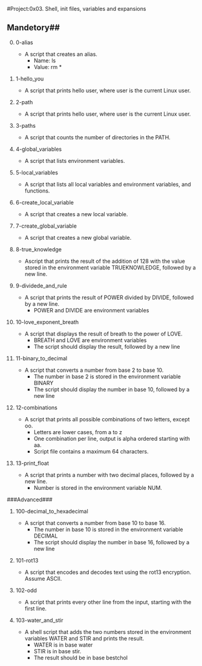 #Project:0x03. Shell, init files, variables and expansions

## Mandetory##

0. 0-alias
	* A script that creates an alias.
		* Name: ls
		* Value: rm *

1. 1-hello_you
	* A script that prints hello user, where user is the current Linux user.

2. 2-path
	* A script that prints hello user, where user is the current Linux user.

3. 3-paths
	* A script that counts the number of directories in the PATH.

4. 4-global_variables
	* A script that lists environment variables.

5. 5-local_variables
	* A script that lists all local variables and environment variables, and functions.

6. 6-create_local_variable
	* A script that creates a new local variable.

7. 7-create_global_variable
	* A script that creates a new global variable.

8. 8-true_knowledge
	* Ascript that prints the result of the addition of 128 with the value stored in the environment variable TRUEKNOWLEDGE, followed by a new line.

9. 9-dividede_and_rule
	* A script that prints the result of POWER divided by DIVIDE, followed by a new line.
		* POWER and DIVIDE are environment variables

10. 10-love_exponent_breath
	* A script that displays the result of 	breath to the power of LOVE.
		* BREATH and LOVE are environment variables
		* The script should display the result, followed by a new line

11. 11-binary_to_decimal
	* A script that converts a number from base 2 to base 10.
		* The number in base 2 is stored in the environment variable BINARY
		* The script should display the number in base 10, followed by a new line

12. 12-combinations
	* A script that prints all possible combinations of two letters, except oo.
		* Letters are lower cases, from a to z
		* One combination per line, output is alpha ordered starting with aa.
		* Script file contains a maximum 64 characters.

13. 13-print_float
	* A script that prints a number with two decimal places, followed by a new line.
		* Number is stored in the environment variable NUM.

###Advanced###

1. 100-decimal_to_hexadecimal
	* A  script that converts a number from base 10 to base 16.
		* The number in base 10 is stored in the environment variable DECIMAL
		* The script should display the number in base 16, followed by a new line

2. 101-rot13
	* A script that encodes and decodes text using the rot13 encryption. Assume ASCII.

3. 102-odd
	* A script that prints every other line from the input, starting with the first line.

4. 103-water_and_stir
	* A shell script that adds the two numbers stored in the environment variables WATER and STIR and prints the result.
		* WATER is in base water
		* STIR is in base stir.
		* The result should be in base bestchol
